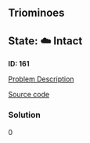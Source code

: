 ## Triominoes

## State: :cloud: **Intact**

**ID: 161**

[Problem Description](https://projecteuler.net/problem=161)

[Source code](main.cpp)

### Solution
0
